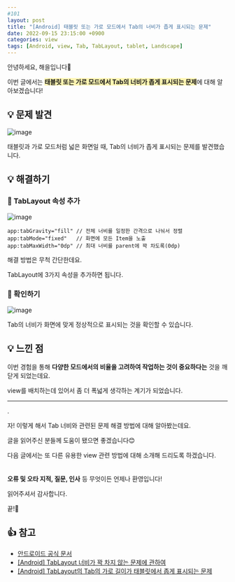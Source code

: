 ```yaml
---
#101
layout: post
title: "[Android] 태블릿 또는 가로 모드에서 Tab의 너비가 좁게 표시되는 문제"
date: 2022-09-15 23:15:00 +0900
categories: view
tags: [Android, view, Tab, TabLayout, tablet, Landscape]
---
```


안녕하세요, 해을입니다🦖

이번 글에서는 <span style="background-color:#fff5b1">**태블릿 또는 가로 모드에서 Tab의 너비가 좁게 표시되는 문제**</span>에 대해 알아보겠습니다!

## 💡 문제 발견

![image](https://user-images.githubusercontent.com/39720852/190442488-f73bfb53-f276-4085-8eae-fd8620814c0a.png)

태블릿과 가로 모드처럼 넓은 화면일 때, Tab의 너비가 좁게 표시되는 문제를 발견했습니다.

## 💡 해결하기

### 🥨 TabLayout 속성 추가

![image](https://user-images.githubusercontent.com/39720852/190443048-9e3e5bd0-b846-4a12-b2cf-af8b2f4752f4.png)

```
app:tabGravity="fill" // 전체 너비를 일정한 간격으로 나눠서 정렬
app:tabMode="fixed"   // 화면에 모든 Item을 노출
app:tabMaxWidth="0dp" // 최대 너비를 parent에 꽉 차도록(0dp)
```

해결 방법은 무척 간단한데요.

TabLayout에 3가지 속성을 추가하면 됩니다.

### 🥨 확인하기

![image](https://user-images.githubusercontent.com/39720852/190444648-b859b807-31a4-4285-9db0-0324d4fe8868.png)

Tab의 너비가 화면에 맞게 정상적으로 표시되는 것을 확인할 수 있습니다.

## 💡 느낀 점

이번 경험을 통해 **다양한 모드에서의 비율을 고려하여 작업하는 것이 중요하다는** 것을 깨닫게 되었는데요.

view를 배치하는데 있어서 좀 더 폭넓게 생각하는 계기가 되었습니다.

---

.

자! 이렇게 해서 Tab 너비와 관련된 문제 해결 방법에 대해 알아봤는데요.

글을 읽어주신 분들께 도움이 됐으면 좋겠습니다😊

다음 글에서는 또 다른 유용한 view 관련 방법에 대해 소개해 드리도록 하겠습니다.
<br/><br/><br/>
**오류 및 오타 지적, 질문, 인사** 등 무엇이든 언제나 환영입니다!

읽어주셔서 감사합니다.

끝!🦕
<br/>

## 👍 참고

- [안드로이드 공식 문서](https://developer.android.com/reference/com/google/android/material/tabs/TabLayout)
- [[Android] TabLayout 너비가 꽉 차지 않는 문제에 관하여](https://velog.io/@dev_2dong/Android-TabLayout-%EB%84%88%EB%B9%84%EA%B0%80-%EA%BD%89-%EC%B0%A8%EC%A7%80-%EC%95%8A%EB%8A%94-%EB%AC%B8%EC%A0%9C%EC%97%90-%EA%B4%80%ED%95%98%EC%97%AC)
- [[Android] TabLayout의 Tab의 가로 길이가 태블릿에서 좁게 표시되는 문제](https://satisfactoryplace.tistory.com/227)
